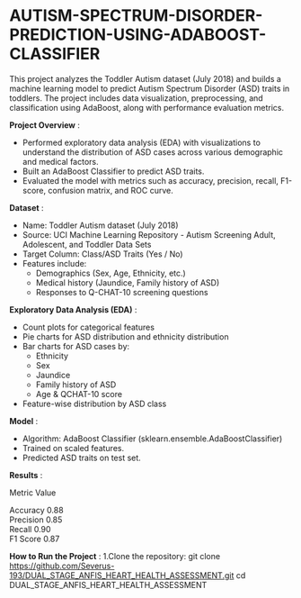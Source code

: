 # AUTISM-SPECTRUM-DISORDER-PREDICTION-USING-ADABOOST-CLASSIFIER

This project analyzes the Toddler Autism dataset (July 2018) and builds a machine learning model to predict Autism Spectrum Disorder (ASD) traits in toddlers. The project includes data visualization, preprocessing, and classification using AdaBoost, along with performance evaluation metrics.

**Project Overview** :
- Performed exploratory data analysis (EDA) with visualizations to understand the distribution of ASD cases across various demographic and medical factors.
- Built an AdaBoost Classifier to predict ASD traits.
- Evaluated the model with metrics such as accuracy, precision, recall, F1-score, confusion matrix, and ROC curve.

**Dataset** :
- Name: Toddler Autism dataset (July 2018)
- Source: UCI Machine Learning Repository - Autism Screening Adult, Adolescent, and Toddler Data Sets
- Target Column: Class/ASD Traits (Yes / No)
- Features include:
   - Demographics (Sex, Age, Ethnicity, etc.)
   - Medical history (Jaundice, Family history of ASD)
   - Responses to Q-CHAT-10 screening questions

**Exploratory Data Analysis (EDA)** :
- Count plots for categorical features
- Pie charts for ASD distribution and ethnicity distribution
- Bar charts for ASD cases by:
    - Ethnicity
    - Sex
    - Jaundice
    - Family history of ASD
    - Age & QCHAT-10 score
- Feature-wise distribution by ASD class

**Model** :
- Algorithm: AdaBoost Classifier (sklearn.ensemble.AdaBoostClassifier)
- Trained on scaled features.
- Predicted ASD traits on test set.

**Results** :

 Metric        Value 

 Accuracy       0.88  
 Precision      0.85  
 Recall         0.90  
 F1 Score       0.87  

**How to Run the Project** :
1.Clone the repository:
      git clone https://github.com/Severus-193/DUAL_STAGE_ANFIS_HEART_HEALTH_ASSESSMENT.git
cd DUAL_STAGE_ANFIS_HEART_HEALTH_ASSESSMENT
